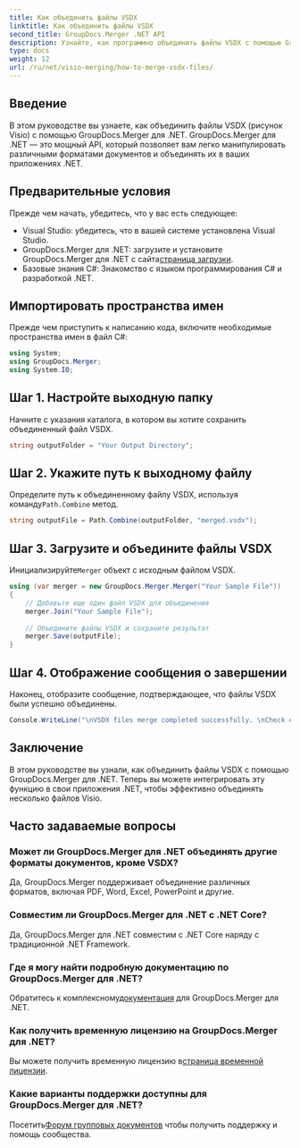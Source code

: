 ```yaml
---
title: Как объединить файлы VSDX
linktitle: Как объединить файлы VSDX
second_title: GroupDocs.Merger .NET API
description: Узнайте, как программно объединить файлы VSDX с помощью GroupDocs.Merger для .NET. В этом руководстве представлены пошаговые инструкции с примерами кода.
type: docs
weight: 12
url: /ru/net/visio-merging/how-to-merge-vsdx-files/
---
```

## Введение
В этом руководстве вы узнаете, как объединить файлы VSDX (рисунок Visio) с помощью GroupDocs.Merger для .NET. GroupDocs.Merger для .NET — это мощный API, который позволяет вам легко манипулировать различными форматами документов и объединять их в ваших приложениях .NET.
## Предварительные условия
Прежде чем начать, убедитесь, что у вас есть следующее:
- Visual Studio: убедитесь, что в вашей системе установлена Visual Studio.
-  GroupDocs.Merger для .NET: загрузите и установите GroupDocs.Merger для .NET с сайта[страница загрузки](https://releases.groupdocs.com/merger/net/).
- Базовые знания C#: Знакомство с языком программирования C# и разработкой .NET.

## Импортировать пространства имен
Прежде чем приступить к написанию кода, включите необходимые пространства имен в файл C#:
```csharp
using System; 
using GroupDocs.Merger;
using System.IO;
```
## Шаг 1. Настройте выходную папку
Начните с указания каталога, в котором вы хотите сохранить объединенный файл VSDX.
```csharp
string outputFolder = "Your Output Directory";
```
## Шаг 2. Укажите путь к выходному файлу
 Определите путь к объединенному файлу VSDX, используя команду`Path.Combine` метод.
```csharp
string outputFile = Path.Combine(outputFolder, "merged.vsdx");
```
## Шаг 3. Загрузите и объедините файлы VSDX
 Инициализируйте`Merger` объект с исходным файлом VSDX.
```csharp
using (var merger = new GroupDocs.Merger.Merger("Your Sample File"))
{
    // Добавьте еще один файл VSDX для объединения
    merger.Join("Your Sample File");
    
    // Объедините файлы VSDX и сохраните результат
    merger.Save(outputFile);
}
```
## Шаг 4. Отображение сообщения о завершении
Наконец, отобразите сообщение, подтверждающее, что файлы VSDX были успешно объединены.
```csharp
Console.WriteLine("\nVSDX files merge completed successfully. \nCheck output in {0}", outputFolder);
```

## Заключение
В этом руководстве вы узнали, как объединить файлы VSDX с помощью GroupDocs.Merger для .NET. Теперь вы можете интегрировать эту функцию в свои приложения .NET, чтобы эффективно объединять несколько файлов Visio.

## Часто задаваемые вопросы
### Может ли GroupDocs.Merger для .NET объединять другие форматы документов, кроме VSDX?
Да, GroupDocs.Merger поддерживает объединение различных форматов, включая PDF, Word, Excel, PowerPoint и другие.
### Совместим ли GroupDocs.Merger для .NET с .NET Core?
Да, GroupDocs.Merger для .NET совместим с .NET Core наряду с традиционной .NET Framework.
### Где я могу найти подробную документацию по GroupDocs.Merger для .NET?
 Обратитесь к комплексному[документация](https://reference.groupdocs.com/merger/net/) для GroupDocs.Merger для .NET.
### Как получить временную лицензию на GroupDocs.Merger для .NET?
 Вы можете получить временную лицензию в[страница временной лицензии](https://purchase.groupdocs.com/temporary-license/).
### Какие варианты поддержки доступны для GroupDocs.Merger для .NET?
 Посетить[Форум групповых документов](https://forum.groupdocs.com/c/merger/32) чтобы получить поддержку и помощь сообщества.